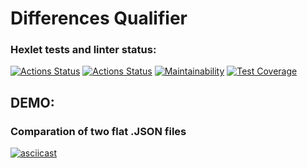 # Differences Qualifier 

### Hexlet tests and linter status:
[![Actions Status](https://github.com/Alexey-Shepelev/python-project-lvl2/workflows/hexlet-check/badge.svg)](https://github.com/Alexey-Shepelev/python-project-lvl2/actions)
[![Actions Status](https://github.com/Alexey-Shepelev/python-project-lvl2/workflows/ci-tests/badge.svg)](https://github.com/Alexey-Shepelev/python-project-lvl2/actions)
[![Maintainability](https://api.codeclimate.com/v1/badges/2ae17c8d0e299f6c21e1/maintainability)](https://codeclimate.com/github/Alexey-Shepelev/python-project-lvl2/maintainability)
[![Test Coverage](https://api.codeclimate.com/v1/badges/2ae17c8d0e299f6c21e1/test_coverage)](https://codeclimate.com/github/Alexey-Shepelev/python-project-lvl2/test_coverage)

## DEMO:
### Comparation of two flat .JSON files
[![asciicast](https://asciinema.org/a/IMokyR5aPsZAvJpnhK71oxIJT.svg)](https://asciinema.org/a/IMokyR5aPsZAvJpnhK71oxIJT)
